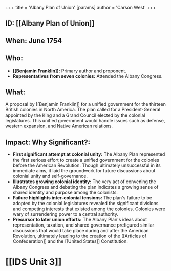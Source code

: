 +++
 title = 'Albany Plan of Union'
[params]
	author = 'Carson West'
+++
## ID: [[Albany Plan of Union]] 
## When: June 1754

## Who:
* **[[Benjamin Franklin]]:** Primary author and proponent.
* **Representatives from seven colonies:**  Attended the Albany Congress.

## What: 
A proposal by [[Benjamin Franklin]] for a unified government for the thirteen British colonies in North America.  The plan called for a President-General appointed by the King and a Grand Council elected by the colonial legislatures. This unified government would handle issues such as defense, western expansion, and Native American relations.

## Impact: Why Significant?:
* **First significant attempt at colonial unity:**  The Albany Plan represented the first serious effort to create a unified government for the colonies before the American Revolution.  Though ultimately unsuccessful in its immediate aims, it laid the groundwork for future discussions about colonial unity and self-governance.
* **Illustrates growing colonial identity:** The very act of convening the Albany Congress and debating the plan indicates a growing sense of shared identity and purpose among the colonists.
* **Failure highlights inter-colonial tensions:** The plan's failure to be adopted by the colonial legislatures revealed the significant divisions and competing interests that existed among the colonies.  Colonies were wary of surrendering power to a central authority.
* **Precursor to later union efforts:** The Albany Plan's ideas about representation, taxation, and shared governance prefigured similar discussions that would take place during and after the American Revolution, ultimately leading to the creation of the [[Articles of Confederation]] and the [[United States]] Constitution.


# [[IDS Unit 3]]
